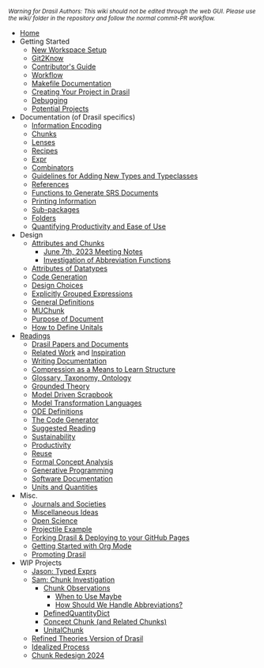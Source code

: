 <small><i>Warning for Drasil Authors: This wiki should not be edited through the web GUI. Please use the wiki/ folder in the repository and follow the normal commit-PR workflow.</i></small>

* [Home](https://github.com/JacquesCarette/Drasil/wiki)
* Getting Started
  * [New Workspace Setup](New-Workspace-Setup)
  * [Git2Know](Git2Know-for-Drasil)
  * [Contributor's Guide](Contributor's-Guide)
  * [Workflow](Workflow)
  * [Makefile Documentation](Makefile)
  * [Creating Your Project in Drasil](Creating-Your-Project-in-Drasil)
  * [Debugging](Debugging-in-Drasil)
  * [Potential Projects](Potential-Projects)
* Documentation (of Drasil specifics)
  * [Information Encoding](Information-Encoding)
  * [Chunks](Chunks)
  * [Lenses](Lenses)
  * [Recipes](Recipes)
  * [Expr](Expr)
  * [Combinators](Combinator-Documentation)
  * [Guidelines for Adding New Types and Typeclasses](Guidelines-for-Adding-New-Types-and-Typeclasses-in-Drasil)
  * [References](Reference-Design-and-Documentation)
  * [Functions to Generate SRS Documents](Functions-to-Generate-SRS-Documents)
  * [Printing Information](Printing-Information-Guide)
  * [Sub-packages](SubPackages)
  * [Folders](Folder-layout)
  * [Quantifying Productivity and Ease of Use](Quantifying-Productivity-and-Ease-of-Use)
* Design
  * [Attributes and Chunks](Attributes-and-Chunks)
    * [June 7th, 2023 Meeting Notes](Attributes-and-Chunks%3a-Meeting-June-7th,-2023)
    * [Investigation of Abbreviation Functions](Investigation-of-Abbreviation-Functions)
  * [Attributes of Datatypes](Attributes-of-Data-Types)
  * [Code Generation](Code-Generation)
  * [Design Choices](Design-Choices)
  * [Explicitly Grouped Expressions](Explicit-Grouping-of-Expressions)
  * [General Definitions](General-Definitions)
  * [MUChunk](MUChunk)
  * [Purpose of Document](Recipe-for-Purpose-of-Document-Section)
  * [How to Define Unitals](WIP-How-to-define-Unitals)
* [Readings](Readings)
  * [Drasil Papers and Documents](Drasil-Papers-and-Documents)
  * [Related Work](Related-Work) and [Inspiration](Inspiration)
  * [Writing Documentation](Writing-Documentation)
  * [Compression as a Means to Learn Structure](Compression-as-a-means-to-learn-structure)
  * [Glossary, Taxonomy, Ontology](Glossary,-Taxonomy,-Ontology)
  * [Grounded Theory](Grounded-Theory)
  * [Model Driven Scrapbook](Model-Driven-Scrapbook)
  * [Model Transformation Languages](Model-Transformation-Languages)
  * [ODE Definitions](ODE-Definitions)
  * [The Code Generator](The-Code-Generator)
  * [Suggested Reading](Suggested-Reading)
  * [Sustainability](Sustainability)
  * [Productivity](Productivity)
  * [Reuse](Reuse)
  * [Formal Concept Analysis](Formal-Concept-Analysis)
  * [Generative Programming](Generative-Programming)
  * [Software Documentation](Software-Documentation)
  * [Units and Quantities](Units)
* Misc.
  * [Journals and Societies](Journals-and-Societies)
  * [Miscellaneous Ideas](Miscellaneous-ideas)
  * [Open Science](Open-Science)
  * [Projectile Example](Projectile-Example)
  * [Forking Drasil & Deploying to your GitHub Pages](Forking-Drasil-&-Deploying-to-your-GitHub-Pages)
  * [Getting Started with Org Mode](Getting-Started-with-Org-Mode)
  * [Promoting Drasil](Promoting-Drasil)
* WIP Projects
  * [Jason: Typed Exprs](Typed-Exprs)
  * [Sam: Chunk Investigation](Chunk-Investigation)
    * [Chunk Observations](Chunk-Observations)
      * [When to Use Maybe](When-to-Use-Maybe)
      * [How Should We Handle Abbreviations?](How-Should-We-Handle-Abbreviations?)
    * [DefinedQuantityDict](DefinedQuantityDict)
    * [Concept Chunk (and Related Chunks)](Concept-Chunk-(and-Related-Chunks))
    * [UnitalChunk](UnitalChunk)
  * [Refined Theories Version of Drasil](Refined-Theories-version-of-Drasil)
  * [Idealized Process](Idealized-Process)
  * [Chunk Redesign 2024](Chunk-Redesign-2024)